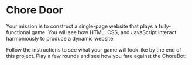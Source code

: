 # Chore Door

Your mission is to construct a single-page website that plays a fully-functional game. You will see how HTML, CSS, and JavaScript interact harmoniously to produce a dynamic website.

Follow the instructions to see what your game will look like by the end of this project. Play a few rounds and see how you fare against the ChoreBot: